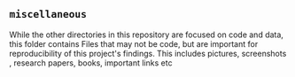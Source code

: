 ## `miscellaneous`

While the other directories in this repository are focused on code and data, this folder contains Files that may not be code, but are important for reproducibility of this project's findings. This includes pictures, screenshots , research papers, books, important links etc